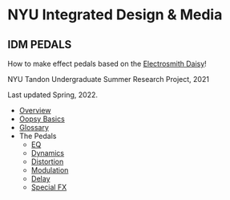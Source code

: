 # NYU Integrated Design & Media
## IDM PEDALS
How to make effect pedals based on the [Electrosmith Daisy](https://www.electro-smith.com/daisy)!

NYU Tandon Undergraduate Summer Research Project, 2021

Last updated Spring, 2022.

- [Overview](#overview)
- [Oopsy Basics](#oopsy-basics)
- [Glossary](#glossary)
- The Pedals
  - [EQ](#eqs)
  - [Dynamics](#dynamics)
  - [Distortion](#distortion)
  - [Modulation](#modulation)
  - [Delay](#delay)
  - [Special FX](#sfx)

